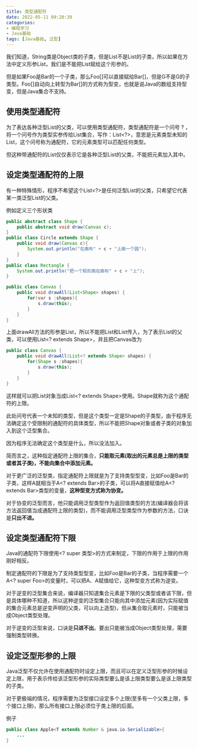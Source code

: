 ```yaml
---
title: 类型通配符
date: 2022-05-11 09:20:39
categories: 
- 编程学习
- Java基础
tags: [Java基础, 泛型]
---
```




我们知道，String类是Object类的子类，但是List<String>不是List<Object>的子类，所以如果在方法中定义形参List<Object>，我们是不能把List<String>赋给这个形参的。

但是如果Foo是Bar的一个子类，那么Foo[]可以直接赋给Bar[]，但是G<Foo>不是G<Bar>的子类型。Foo[]自动向上转型为Bar[]的方式称为型变，也就是说Java的数组支持型变，但是Java集合不支持。

## 使用类型通配符

为了表达各种泛型List的父类，可以使用类型通配符，类型通配符是一个问号 ? ，将一个问号作为类型实参传给List集合，写作：List<?>，意思是元素类型未知的List，这个问号称为通配符，它的元素类型可以匹配任何类型。

但这种带通配符的List仅仅表示它是各种泛型List的父类，不能把元素加入其中。



## 设定类型通配符的上限

有一种特殊情形，程序不希望这个List<?>是任何泛型List的父类，只希望它代表某一类泛型List的父类。

例如定义三个形状类

```java
public abstract class Shape {
    public abstract void draw(Canvas c);
}
public class Circle extends Shape {
    public void draw(Canvas c){
        System.out.println("在画布" + c + "上画一个圆");
    }
}
public class Rectangle {
    System.out.println("把一个矩形画在画布" + c + "上");
}

public class Canvas {
    public void drawAll(List<Shape> shapes) {
        for(var s :shapes){
            s.draw(this);
        }
    }
}
```

上面drawAll方法的形参是List<Shape>，所以不能把List<Circle>和List<Rectangle>传入，为了表示List<Circle>的父类，可以使用List<? extends Shape>，并且把Canvas改为

```java
public class Canvas {
    public void drawAll(List<? extends Shape> shapes) {
        for(Shape s :shapes){
            s.draw(this);
        }
    }
}
```

这样就可以把List<Circle>对象当成List<? extends Shape>使用。Shape就称为这个通配符的上限。

此处问号代表一个未知的类型，但是这个类型一定是Shape的子类型，由于程序无法确定这个受限制的通配符的具体类型，所以不能把Shape对象或者子类的对象加入到这个泛型集合。

因为程序无法确定这个类型是什么，所以没法加入。

简而言之，这种指定通配符上限的集合，**只能取元素(取出的元素总是上限的类型或者其子类)，不能向集合中添加元素。**

对于更广泛的泛型类，指定通配符上限就是为了支持类型型变，比如Foo是Bar的子类，这样A<Foo>就相当于A<? extends Bar>的子类，可以将A<Foo>直接赋值给A<? extends Bar>类型的变量，**这种型变方式称为协变。**

对于协变的泛型而言，他只能调用泛型类型作为返回值类型的方法(编译器会将该方法返回值当成通配符上限的类型)，而不能调用泛型类型作为参数的方法，口诀是**只出不进。**



## 设定类型通配符下限

Java的通配符下限使用<? super 类型>的方式来制定，下限的作用于上限的作用刚好相反。

制定通配符的下限是为了支持类型型变，比如Foo是Bar的子类，当程序需要一个A<? super Foo>的变量时，可以把A<Bar>、A<Object>赋值给它，这种型变方式称为逆变。

对于逆变的泛型集合来说，编译器只知道集合元素是下限的父类型或者该下限，但是具体哪种不知道，所以这种逆变的泛型集合只能向其中添加元素(因为实际赋值的集合元素总是逆变声明的父类，可以向上造型)，但从集合取元素时，只能被当成Object类型处理。

对于逆变的泛型来说，口诀是**只进不出**。要出只能被当成Object类型处理，需要强制类型转换。



## 设定泛型形参的上限

Java泛型不仅允许在使用通配符时设定上限，而且可以在定义泛型形参的时候设定上限，用于表示传给该泛型形参的实际类型要么是该上限类型要么是该上限类型的子类。



对于更极端的情况，程序需要为泛型接口设定多个上限(至多有一个父类上限，多个接口上限)，那么所有接口上限必须位于类上限的后面。

例子

```java
public class Apple<T extends Number & java.io.Serializable>{
    ...
}
```

